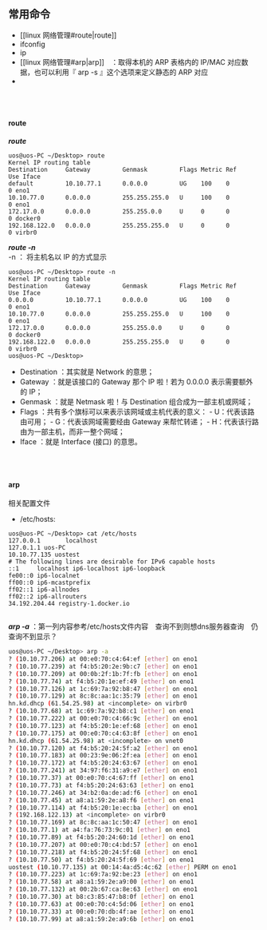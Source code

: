 ## 常用命令
- [[linux 网络管理#route|route]]
- ifconfig
- ip
- [[linux 网络管理#arp|arp]]　：取得本机的 ARP 表格内的 IP/MAC 对应数据，也可以利用『 arp -s 』这个选项来定义静态的 ARP 对应
- 











<br/>
<br/>

#### route
***route***
```
uos@uos-PC ~/Desktop> route
Kernel IP routing table
Destination     Gateway         Genmask         Flags Metric Ref    Use Iface
default         10.10.77.1      0.0.0.0         UG    100    0        0 eno1
10.10.77.0      0.0.0.0         255.255.255.0   U     100    0        0 eno1
172.17.0.0      0.0.0.0         255.255.0.0     U     0      0        0 docker0
192.168.122.0   0.0.0.0         255.255.255.0   U     0      0        0 virbr0
```
***route -n***  
-n ： 将主机名以 IP 的方式显示
```
uos@uos-PC ~/Desktop> route -n
Kernel IP routing table
Destination     Gateway         Genmask         Flags Metric Ref    Use Iface
0.0.0.0         10.10.77.1      0.0.0.0         UG    100    0        0 eno1
10.10.77.0      0.0.0.0         255.255.255.0   U     100    0        0 eno1
172.17.0.0      0.0.0.0         255.255.0.0     U     0      0        0 docker0
192.168.122.0   0.0.0.0         255.255.255.0   U     0      0        0 virbr0
uos@uos-PC ~/Desktop> 
```

 
   - Destination ：其实就是 Network 的意思； 
   - Gateway ：就是该接口的 Gateway 那个 IP 啦！若为 0.0.0.0 表示需要额外的 IP； 
   -  Genmask ：就是 Netmask 啦！与 Destination 组合成为一部主机或网域； 
   -  Flags ：共有多个旗标可以来表示该网域或主机代表的意义： 
   			-   U：代表该路由可用； 
   			-   G：代表该网域需要经由 Gateway 来帮忙转递； 
   			-   H：代表该行路由为一部主机，而非一整个网域； 
   - Iface ：就是 Interface (接口) 的意思。


<br/>
<br/>

#### arp
相关配置文件　
- /etc/hosts: 
```
uos@uos-PC ~/Desktop> cat /etc/hosts
127.0.0.1       localhost
127.0.1.1 uos-PC
10.10.77.135 uostest
# The following lines are desirable for IPv6 capable hosts
::1     localhost ip6-localhost ip6-loopback
fe00::0 ip6-localnet
ff00::0 ip6-mcastprefix
ff02::1 ip6-allnodes
ff02::2 ip6-allrouters
34.192.204.44 registry-1.docker.io


```

***arp -a***  ：第一列内容参考/etc/hosts文件内容　查询不到则想dns服务器查询　仍查询不到显示？
```bash
uos@uos-PC ~/Desktop> arp -a
? (10.10.77.206) at 00:e0:70:c4:64:ef [ether] on eno1
? (10.10.77.239) at f4:b5:20:2e:9b:c7 [ether] on eno1
? (10.10.77.209) at 00:0b:2f:1b:7f:fb [ether] on eno1
? (10.10.77.74) at f4:b5:20:1e:ef:49 [ether] on eno1
? (10.10.77.126) at 1c:69:7a:92:b8:47 [ether] on eno1
? (10.10.77.129) at 8c:8c:aa:1c:35:79 [ether] on eno1
hn.kd.dhcp (61.54.25.98) at <incomplete> on virbr0
? (10.10.77.68) at 1c:69:7a:92:b8:c1 [ether] on eno1
? (10.10.77.222) at 00:e0:70:c4:66:9c [ether] on eno1
? (10.10.77.123) at f4:b5:20:1e:ef:68 [ether] on eno1
? (10.10.77.175) at 00:e0:70:c4:63:8f [ether] on eno1
hn.kd.dhcp (61.54.25.98) at <incomplete> on vnet0
? (10.10.77.120) at f4:b5:20:24:5f:a2 [ether] on eno1
? (10.10.77.183) at 00:23:9e:06:2f:ea [ether] on eno1
? (10.10.77.172) at f4:b5:20:24:63:67 [ether] on eno1
? (10.10.77.241) at 34:97:f6:31:a9:e7 [ether] on eno1
? (10.10.77.37) at 00:e0:70:c4:67:ff [ether] on eno1
? (10.10.77.73) at f4:b5:20:24:63:63 [ether] on eno1
? (10.10.77.246) at 34:b2:0a:de:ad:f6 [ether] on eno1
? (10.10.77.45) at a8:a1:59:2e:a8:f6 [ether] on eno1
? (10.10.77.114) at f4:b5:20:1e:ec:ba [ether] on eno1
? (192.168.122.13) at <incomplete> on virbr0
? (10.10.77.169) at 8c:8c:aa:1c:50:47 [ether] on eno1
? (10.10.77.1) at a4:fa:76:73:9c:01 [ether] on eno1
? (10.10.77.89) at f4:b5:20:24:60:1d [ether] on eno1
? (10.10.77.207) at 00:e0:70:c4:bd:57 [ether] on eno1
? (10.10.77.218) at f4:b5:20:24:5f:68 [ether] on eno1
? (10.10.77.50) at f4:b5:20:24:5f:69 [ether] on eno1
uostest (10.10.77.135) at 00:14:4a:d5:4c:62 [ether] PERM on eno1
? (10.10.77.223) at 1c:69:7a:92:be:23 [ether] on eno1
? (10.10.77.58) at a8:a1:59:2e:a9:00 [ether] on eno1
? (10.10.77.132) at 00:2b:67:ca:8e:63 [ether] on eno1
? (10.10.77.30) at b8:c3:85:47:b8:0f [ether] on eno1
? (10.10.77.63) at 00:e0:70:c4:5d:06 [ether] on eno1
? (10.10.77.33) at 00:e0:70:db:4f:ae [ether] on eno1
? (10.10.77.99) at a8:a1:59:2e:a9:6b [ether] on eno1

```